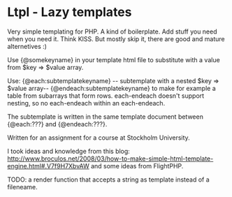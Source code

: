 # Ltpl - Lazy templates
Very simple templating for PHP. A kind of boilerplate. Add stuff you
need when you need it. Think KISS. But mostly skip it, there are
good and mature alternetives :)

Use {@somekeyname} in your template html file to substitute with
a value from $key => $value array.
 
Use:
{@each:subtemplatekeyname}
-- subtemplate with a nested $key => $value array--
{@endeach:subtemplatekeyname}
to make for example a table from subarrays that form rows. each-endeach
doesn't support nesting, so no each-endeach within an each-endeach.

The subtemplate is written in the same
template document between {@each:???} and {@endeach:???}.

Written for an assignment for a course at
Stockholm University.

I took ideas and knowledge from this blog:
http://www.broculos.net/2008/03/how-to-make-simple-html-template-engine.html#.V7f9H7XbvAW
and some ideas from FlightPHP.

TODO: a render function that accepts a string as template instead of a fileneame.
